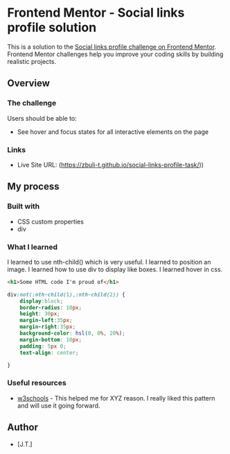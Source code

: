 # Frontend Mentor - Social links profile solution

This is a solution to the [Social links profile challenge on Frontend Mentor](https://www.frontendmentor.io/challenges/social-links-profile-UG32l9m6dQ). Frontend Mentor challenges help you improve your coding skills by building realistic projects. 



## Overview

### The challenge

Users should be able to:

- See hover and focus states for all interactive elements on the page


### Links


- Live Site URL: (https://zbuli-t.github.io/social-links-profile-task/))

## My process

### Built with

- CSS custom properties
- div



### What I learned

I learned to use nth-child() which is very useful.
I learned to position an image. 
I learned how to use div to display like boxes.
I learned hover in css.



```html
<h1>Some HTML code I'm proud of</h1>
```
```css
div:not(:nth-child(1),:nth-child(2)) {
    display:block;
    border-radius: 10px;
    height: 30px;
    margin-left:35px;
    margin-right:35px;
    background-color: hsl(0, 0%, 20%);
    margin-bottom: 10px;
    padding: 5px 0;
    text-align: center;

}
```

### Useful resources

- [w3schools](https://www.w3schools.com) - This helped me for XYZ reason. I really liked this pattern and will use it going forward.



## Author

-  [J.T.]

